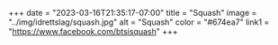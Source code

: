 +++
date = "2023-03-16T21:35:17-07:00"
title = "Squash"
image = "../img/idrettslag/squash.jpg"
alt = "Squash"
color = "#674ea7"
link1 = "https://www.facebook.com/btsisquash"
+++